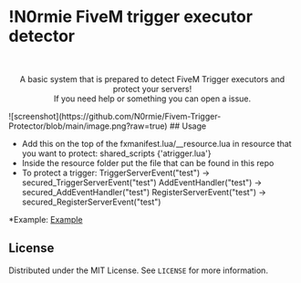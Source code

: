 # !N0rmie FiveM trigger executor detector
<br />
<p align="center">
  <p align="center">
    A basic system that is prepared to detect FiveM Trigger executors and protect your servers!
    <br />
    If you need help or something you can open a issue.
  </p>
</p>
![screenshot](https://github.com/N0rmie/Fivem-Trigger-Protector/blob/main/image.png?raw=true)
## Usage

* Add this on the top of the fxmanifest.lua/__resource.lua in resource that you want to protect:
    shared_scripts {'atrigger.lua'}
* Inside the resource folder put the file that can be found in this repo
* To protect a trigger:
    TriggerServerEvent("test")   ->  secured_TriggerServerEvent("test")
    AddEventHandler("test")      ->  secured_AddEventHandler("test")
    RegisterServerEvent("test")  ->  secured_RegisterServerEvent("test")
    
*Example: [Example](https://streamable.com/cb49wm)

## License

Distributed under the MIT License. See `LICENSE` for more information.
